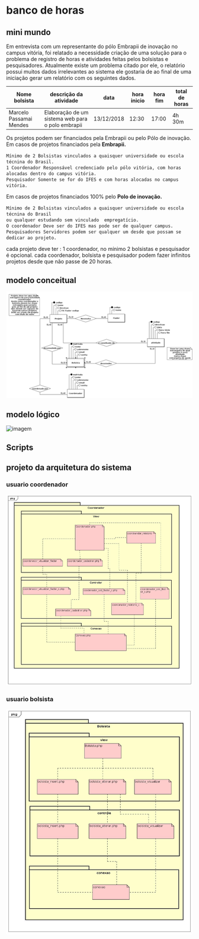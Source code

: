 # banco de horas

## mini mundo
Em entrevista com um representante do pólo Embrapii de inovação no campus vitória, foi relatado a necessidade criação de uma solução para o problema de registro de horas e atividades feitas pelos bolsistas e pesquisadores.
Atualmente existe um problema citado por ele, o relatório possui muitos dados irrelevantes ao sistema ele gostaria de ao final de uma iniciação gerar um relatório com os seguintes dados.   

|Nome bolsista| descrição da atividade| data | hora inicio | hora fim | total de horas|
|----|----|----|----|----|----|
| Marcelo Passamai Mendes | Elaboração de um sistema web para o polo embrapii | 13/12/2018 | 12:30 | 17:00 | 4h 30m |


Os projetos podem ser financiados pela Embrapii ou pelo Pólo de inovação.
Em casos de projetos financiados pela **Embrapii.** 
```
Mínimo de 2 Bolsistas vinculados a quaisquer universidade ou escola técnina do Brasil.
1 Coordenador Responsável credenciado pelo pólo vitória, com horas alocadas dentro do campus vitória.
Pesquisador Somente se for do IFES e com horas alocadas no campus vitória. 
```
Em casos de projetos financiados 100% pelo **Polo de inovação.**
```
Mínimo de 2 Bolsistas vinculados a quaisquer universidade ou escola técnina do Brasil
ou qualquer estudando sem vinculado  empregatício.
O coordenador Deve ser do IFES mas pode ser de qualquer campus.
Pesquisadores Servidores podem ser qualquer um desde que possam se dedicar ao projeto.
```
cada projeto deve ter :
1 coordenador, no mínimo 2 bolsistas e pesquisador é opcional. 
cada coordenador, bolsista e pesquisador podem fazer infinitos projetos desde que não passe de 20 horas.

## modelo conceitual
![imagem](BD/modelos_img/Conceitual.png)

## modelo lógico
![imagem](BD/modelos_img/Lógico.png)

## Scripts


## projeto da arquitetura do sistema

### usuario coordenador
![coordenador](prog/modelos/imagens/coordenador/coordenador.jpg)


### usuario bolsista
![bolsista](prog/modelos/imagens/bolsista/bolsista.jpg)


